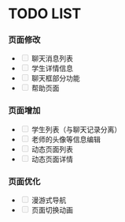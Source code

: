 # TODO LIST

### 页面修改

- <input type=checkbox disabled> 聊天消息列表 
- <input type=checkbox disabled> 学生详情信息
- <input type=checkbox disabled> 聊天框部分功能
- <input type=checkbox disabled> 帮助页面

### 页面增加
- <input type=checkbox disabled> 学生列表（与聊天记录分离）
- <input type=checkbox disabled> 老师的头像等信息编辑
- <input type=checkbox disabled> 动态页面列表
- <input type=checkbox disabled> 动态页面详情


### 页面优化
- <input type=checkbox disabled> 漫游式导航
- <input type=checkbox disabled> 页面切换动画



